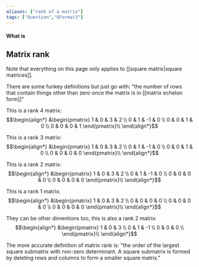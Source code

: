 ```yaml
---
aliases: ["rank of a matrix"]
tags: ["Question","QFormat3"]
---
```


#### What is
## Matrix rank
Note that everything on this page only applies to [[square matrix|square matrices]].

There are some funkey definitions but just go with: "the number of rows that contain things other than zero once the matrix is in [[matrix echelon form]]"

This is a rank 4 matrix:
$$\begin{align*}
&\begin{pmatrix} 
1 & 0 & 3 & 2 \\ 
0 & 1 & -1 & 0 \\ 
0 & 0 & 1 & 0 \\
0 & 0 & 0 & 1 
\end{pmatrix}\\
\end{align*}$$

This is a rank 3 matrix:
$$\begin{align*}
&\begin{pmatrix} 
1 & 0 & 3 & 2 \\ 
0 & 1 & -1 & 0 \\ 
0 & 0 & 1 & 0 \\
0 & 0 & 0 & 0 
\end{pmatrix}\\
\end{align*}$$

This is a rank 2 matrix:
$$\begin{align*}
&\begin{pmatrix} 
1 & 0 & 3 & 2 \\ 
0 & 1 & -1 & 0 \\ 
0 & 0 & 0 & 0 \\
0 & 0 & 0 & 0 
\end{pmatrix}\\
\end{align*}$$

This is a rank 1 matrix:
$$\begin{align*}
&\begin{pmatrix} 
1 & 0 & 3 & 2 \\ 
0 & 0 & 0 & 0 \\ 
0 & 0 & 0 & 0 \\
0 & 0 & 0 & 0 
\end{pmatrix}\\
\end{align*}$$

They can be other dimentions too, this is also a rank 2 matrix:
$$\begin{align*}
&\begin{pmatrix} 
1 & 0 & 3  \\ 
0 & 1 & -1  \\ 
0 & 0 & 0  \\
\end{pmatrix}\\
\end{align*}$$

The more accurate definition of matrix rank is: "the order of the largest square submatrix with non-zero determinant. A square submatrix is formed by deleting rows and columns to form a smaller square matrix."